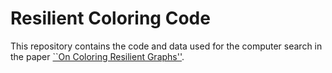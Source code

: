 # Resilient Coloring Code

This repository contains the code and data used for the computer search in the paper
[``On Coloring Resilient Graphs''](http://arxiv.org/abs/1402.4376).

